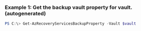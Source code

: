 ### Example 1: Get the backup vault property for vault. (autogenerated)
```powershell
PS C:\> Get-AzRecoveryServicesBackupProperty -Vault $vault
```

